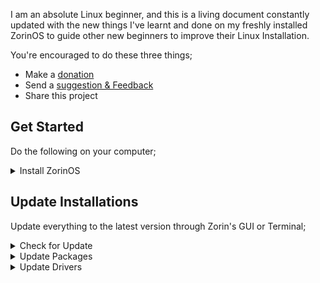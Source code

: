 I am an absolute Linux beginner, and this is a living document constantly updated with the new things I've learnt and done on my freshly installed ZorinOS to guide other new beginners to improve their Linux Installation.

You're encouraged to do these three things;  
- Make a [donation](https://selar.co/showlove/tinyzorin)
- Send a [suggestion & Feedback](https://x.com/N51N3)
- Share this project

## Get Started  
Do the following on your computer;  

<details>  
  <summary>Install ZorinOS</summary>  
  <ul>   
    <li>Download the ISO file <a href="https://zorin.com/os/download">here.</a></li>  
    <li>Create a <a href="https://zorin.com/os/download">bootable USB drive</a> using Rufus. <a href="https://zorin.com/os/download">See how.</a></li>    
  </ul>  
</details> 

## Update Installations  
Update everything to the latest version through Zorin's GUI or Terminal;  

<details>  
  <summary>Check for Update</summary> 
</details>  
<details>  
  <summary>Update Packages</summary> 
</details>  
<details>  
  <summary>Update Drivers</summary> 
</details>

